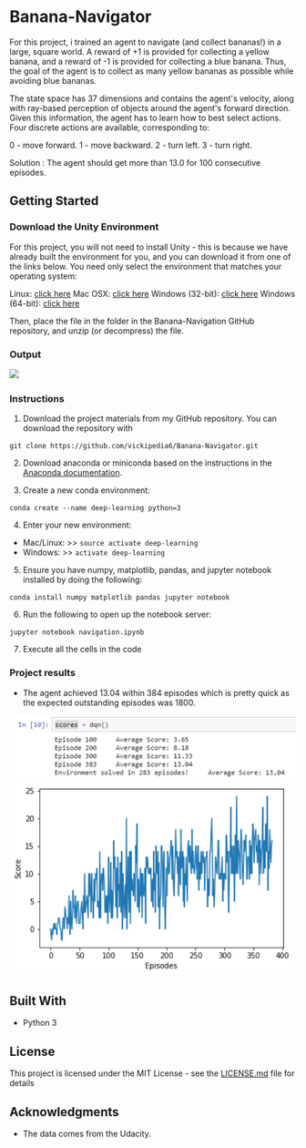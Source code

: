 # Banana-Navigator

For this project, i trained an agent to navigate (and collect bananas!) in a large, square world.
A reward of +1 is provided for collecting a yellow banana, and a reward of -1 is provided for collecting a blue banana. Thus, the goal of the agent is to collect as many yellow bananas as possible while avoiding blue bananas.

The state space has 37 dimensions and contains the agent's velocity, along with ray-based perception of objects around the agent's forward direction. Given this information, the agent has to learn how to best select actions. Four discrete actions are available, corresponding to:

0 - move forward.
1 - move backward.
2 - turn left.
3 - turn right.

Solution : The agent should get more than 13.0 for 100 consecutive episodes.

## Getting Started

### Download the Unity Environment

For this project, you will not need to install Unity - this is because we have already built the environment for you, and you can download it from one of the links below. You need only select the environment that matches your operating system:

Linux: [click here](https://s3-us-west-1.amazonaws.com/udacity-drlnd/P1/Banana/Banana_Linux.zip)
Mac OSX: [click here](https://s3-us-west-1.amazonaws.com/udacity-drlnd/P1/Banana/Banana.app.zip)
Windows (32-bit): [click here](https://s3-us-west-1.amazonaws.com/udacity-drlnd/P1/Banana/Banana_Windows_x86.zip)
Windows (64-bit): [click here](https://s3-us-west-1.amazonaws.com/udacity-drlnd/P1/Banana/Banana_Windows_x86_64.zip)

Then, place the file in the folder in the Banana-Navigation GitHub repository, and unzip (or decompress) the file.

### Output

<img src="/banana.gif" width= 500 px/>

### Instructions

 1. Download the project materials from my GitHub repository. You can download the repository with
  ```
  git clone https://github.com/vickipedia6/Banana-Navigator.git
  ```
 2. Download anaconda or miniconda based on the instructions in the [Anaconda documentation](https://docs.anaconda.com).
 
 3. Create a new conda environment:
  ```
  conda create --name deep-learning python=3
  ```
 4. Enter your new environment:
  * Mac/Linux: >> ``` source activate deep-learning ```
  * Windows: >>  ```activate deep-learning ```
  
 5. Ensure you have numpy, matplotlib, pandas, and jupyter notebook installed by doing the following:
  ```
  conda install numpy matplotlib pandas jupyter notebook
  ```
 6. Run the following to open up the notebook server:
  ```
  jupyter notebook navigation.ipynb
  ```
 7. Execute all the cells in the code
 
### Project results

* The agent achieved 13.04 within 384 episodes which is pretty quick as the expected outstanding episodes was 1800.

<img src="/Avg score.png" width= 700 px/>


<img src="/graph.png" width= 500 px/>


## Built With

* Python 3

## License

This project is licensed under the MIT License - see the [LICENSE.md](LICENSE.md) file for details

## Acknowledgments

* The data comes from the Udacity.
